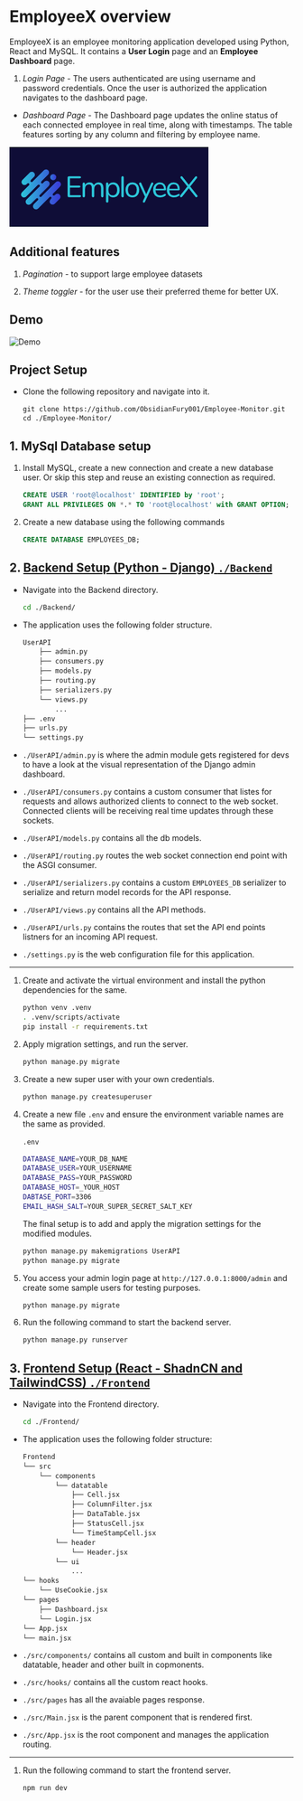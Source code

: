 # EmployeeX overview

EmployeeX is an employee monitoring application developed using Python, React and MySQL. It contains a **User Login** page and an **Employee Dashboard** page.

1. *Login Page* - The users authenticated are using username and password credentials. Once the user is authorized the application navigates to the dashboard page.

- *Dashboard Page* - The Dashboard page updates the online status of each connected employee in real time, along with timestamps. The table features sorting by any column and filtering by employee name.

![EmployeeX](./Frontend/public/assets/logo.png)

## Additional features

1. *Pagination* - to support large employee datasets

2. *Theme toggler* - for the user use their preferred theme for better UX.

## Demo

![Demo](Demo.gif)

## Project Setup

- Clone the following repository and navigate into it.

    ```git
    git clone https://github.com/ObsidianFury001/Employee-Monitor.git    
    cd ./Employee-Monitor/
    ```

## 1. MySql Database setup

1. Install MySQL, create a new connection and create a new database user. Or skip this step and reuse an existing connection as required.

    ```sql
    CREATE USER 'root@localhost' IDENTIFIED by 'root';
    GRANT ALL PRIVILEGES ON *.* TO 'root@localhost' with GRANT OPTION;
    ```

2. Create a new database using the following commands

    ```sql
    CREATE DATABASE EMPLOYEES_DB;
    ```

## 2. [Backend Setup (Python - Django) `./Backend`](./Backend/README.md)

- Navigate into the Backend directory.

    ```bash
    cd ./Backend/
    ```

- The application uses the following folder structure.

    ```bash
    UserAPI
        ├── admin.py
        ├── consumers.py
        ├── models.py
        ├── routing.py
        ├── serializers.py
        └── views.py
            ...
    ├── .env
    ├── urls.py
    └── settings.py

- `./UserAPI/admin.py` is where the admin module gets registered for devs to have a look at the visual representation of the Django admin dashboard.

- `./UserAPI/consumers.py` contains a custom consumer that listes for requests and allows authorized clients to connect to the web socket. Connected clients will be receiving real time updates through these sockets.

- `./UserAPI/models.py` contains all the db models.

- `./UserAPI/routing.py` routes the web socket connection end point with the ASGI consumer.

- `./UserAPI/serializers.py` contains a custom `EMPLOYEES_DB` serializer to serialize and return model records for the API response.

- `./UserAPI/views.py` contains all the API methods.

- `./UserAPI/urls.py` contains the routes that set the API end points listners for an incoming API request.

- `./settings.py` is the web configuration file for this application.

---

1. Create and activate the virtual environment and install the python dependencies for the same.

    ```bash
    python venv .venv
    . .venv/scripts/activate        
    pip install -r requirements.txt
    ```

2. Apply migration settings, and run the server.

    ```bash
    python manage.py migrate
    ```

3. Create a new super user with your own credentials.

    ```bash
    python manage.py createsuperuser
    ```

4. Create a new file `.env` and ensure the environment variable names are the same as provided.

    `.env`

    ```bash
    DATABASE_NAME=YOUR_DB_NAME
    DATABASE_USER=YOUR_USERNAME
    DATABASE_PASS=YOUR_PASSWORD
    DATABASE_HOST=_YOUR_HOST
    DABTASE_PORT=3306
    EMAIL_HASH_SALT=YOUR_SUPER_SECRET_SALT_KEY
    ```

    The final setup is to add and apply the migration settings for the modified modules.

    ```bash
    python manage.py makemigrations UserAPI    
    python manage.py migrate
    ```

5. You access your admin login page at `http://127.0.0.1:8000/admin` and create some sample users for testing purposes.

    ```bash
    python manage.py migrate
    ```

6. Run the following command to start the backend server.

    ```bash
    python manage.py runserver
    ```

## 3. [Frontend Setup (React - ShadnCN and TailwindCSS) `./Frontend`](./Frontend/README.md)

- Navigate into the Frontend directory.

    ```bash
    cd ./Frontend/
    ```

- The application uses the following folder structure:

    ```bash
    Frontend
    └── src
        └── components
            └── datatable
                ├── Cell.jsx
                ├── ColumnFilter.jsx
                ├── DataTable.jsx
                ├── StatusCell.jsx
                └── TimeStampCell.jsx
            └── header
                └── Header.jsx
            └── ui
                ...
    └── hooks
        └── UseCookie.jsx
    └── pages
        ├── Dashboard.jsx
        └── Login.jsx
    └── App.jsx
    └── main.jsx
    ```

- `./src/components/` contains all custom and built in components like datatable, header and other built in copmonents.

- `./src/hooks/` contains all the custom react hooks.

- `./src/pages` has all the avaiable pages response.

- `./src/Main.jsx` is the parent component that is rendered first.

- `./src/App.jsx` is the root component and manages the application routing.

---

1. Run the following command to start the frontend server.

    ```bash
    npm run dev
    ```

